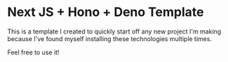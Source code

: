 # Next JS + Hono + Deno Template
This is a template I created to quickly start off any new project I'm making because I've found myself installing these technologies multiple times.

Feel free to use it!
